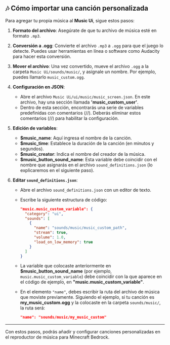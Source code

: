 ## 🎶 Cómo importar una canción personalizada

Para agregar tu propia música al **Music Ui**, sigue estos pasos:

1. **Formato del archivo**: Asegúrate de que tu archivo de música esté en formato `.mp3`.

2. **Conversión a .ogg**: Convierte el archivo `.mp3` a `.ogg` para que el juego lo detecte. Puedes usar herramientas en línea o software como Audacity para hacer esta conversión.

3. **Mover el archivo**: Una vez convertido, mueve el archivo `.ogg` a la carpeta `Music Ui/sounds/music/`, y asígnale un nombre. Por ejemplo, puedes llamarlo `music_custom.ogg`.

4. **Configuración en JSON**:
   - Abre el archivo `Music Ui/ui/music/music_screen.json`. En este archivo, hay una sección llamada **'music_custom_user'**.
   - Dentro de esta sección, encontrarás una serie de variables predefinidas con comentarios (//). Deberás eliminar estos comentarios (//) para habilitar la configuración.

5. **Edición de variables**:
   - **$music_name**: Aquí ingresa el nombre de la canción.
   - **$music_time**: Establece la duración de la canción (en minutos y segundos).
   - **$music_creator**: Indica el nombre del creador de la música.
   - **$music_button_sound_name**: Esta variable debe coincidir con el nombre que asignarás en el archivo `sound_definitions.json` (lo explicaremos en el siguiente paso).

6. **Editar `sound_definitions.json`**:
   - Abre el archivo `sound_definitions.json` con un editor de texto.
   - Escribe la siguiente estructura de código:

     ```json
     "music.music_custom_variable": {
       "category": "ui",
       "sounds": [
         {
           "name": "sounds/music/music_custom_path",
           "stream": true,
           "volume": 1.0,
           "load_on_low_memory": true
         }
       ]
     }
     ```

   - La variable que colocaste anteriormente en **$music_button_sound_name** (por ejemplo, `music.music_custom_variable`) debe coincidir con la que aparece en el código de ejemplo, en **"music.music_custom_variable"**.
   
   - En el elemento `"name"`, debes escribir la ruta del archivo de música que moviste previamente. Siguiendo el ejemplo, si tu canción es **my_music_custom.ogg** y la colocaste en la carpeta `sounds/music/`, la ruta será:

     ```json
     "name": "sounds/music/my_music_custom"
     ```

---

Con estos pasos, podrás añadir y configurar canciones personalizadas en el reproductor de música para Minecraft Bedrock.
